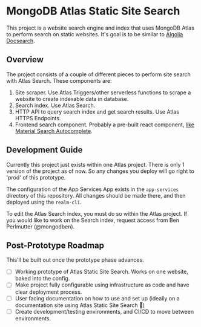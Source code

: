 # MongoDB Atlas Static Site Search

This project is a website search engine and index that uses MongoDB Atlas
to perform search on static websites. It's goal is to be similar to
[Algolia Docsearch](https://docsearch.algolia.com/).

## Overview

The project consists of a couple of different pieces to perform site search with
Atlas Search. These components are:

1. Site scraper. Use Atlas Triggers/other serverless functions to scrape a website to create
   indexable data in database.
1. Search index. Use Atlas Search.
1. HTTP API to query search index and get search results.
   Use Atlas HTTPS Endpoints.
1. Frontend search component. Probably a pre-built react component,
   [like Material Search Autocomplete](https://mui.com/material-ui/react-autocomplete/).

## Development Guide

Currently this project just exists within one Atlas project. There is only 1 version
of the project as of now. So any changes you deploy will go right to 'prod' of this
prototype.

The configuration of the App Services App exists in the `app-services` directory
of this repository. All changes should be made there, and then deployed using the
`realm-cli`.

To edit the Atlas Search index, you must do so within the Atlas project.
If you would like to work on the Search index, request access from Ben Perlmutter (@mongodben).

## Post-Prototype Roadmap

This'll be built out once the prototype phase advances.

- [ ] Working prototype of Atlas Static Site Search. Works on one website, baked into the config.
- [ ] Make project fully configurable using infrastructure as code and have clear deployment process.
- [ ] User facing documentation on how to use and set up (ideally on a documentation site using
      Atlas Static Site Search 🙂)
- [ ] Create development/testing environments, and CI/CD to move between environments.
